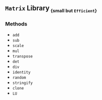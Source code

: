 ## `Matrix`  Library<sub><small> {small but `Efficient`}</small></sub>

### Methods

* `add`
* `sub`
* `scale`
* `mul`
* `transpose`
* `det`
* `div`
* `identity`
* `random`
* `stringify`
* `clone`
* `LU`